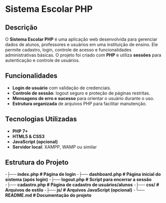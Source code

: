 # Sistema Escolar PHP

## Descrição
O **Sistema Escolar PHP** é uma aplicação web desenvolvida para gerenciar dados de alunos, professores e usuários em uma instituição de ensino. Ele permite cadastro, login, controle de acesso e funcionalidades administrativas básicas. O projeto foi criado com **PHP** e utiliza **sessões** para autenticação e controle de usuários.

## Funcionalidades
- **Login de usuário** com validação de credenciais.  
- **Controle de sessão**: logout seguro e proteção de páginas restritas.  
- **Mensagens de erro e sucesso** para orientar o usuário durante o uso.  
- **Estrutura organizada** de arquivos PHP para facilitar manutenção.  

## Tecnologias Utilizadas
- **PHP 7+**  
- **HTML5 & CSS3**  
- **JavaScript (opcional)**  
- **Servidor local**: XAMPP, WAMP ou similar  

## Estrutura do Projeto

-**├── index.php # Página de login**
-**├── dashboard.php # Página inicial do sistema (após login)**
-**├── logout.php # Script para encerrar a sessão**
-**├── cadastro.php # Página de cadastro de usuários/alunos**
-**├── css/ # Arquivos de estilo**
-**├── js/ # Arquivos JavaScript (opcional)**
-**└── README.md # Documentação do projeto**
